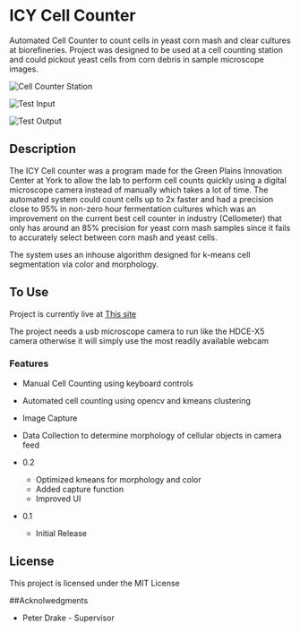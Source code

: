 # ICY Cell Counter

Automated Cell Counter to count cells in yeast corn mash and clear cultures at biorefineries. Project was designed to be used at a cell counting station and could pickout yeast cells from corn debris in sample microscope images.

![Cell Counter Station](https://github.com/msimbao/icycellcounter/blob/master/images/cellcounterstation.jpg)

![Test Input](https://github.com/msimbao/icycellcounter/blob/master/images/test.png)

![Test Output](https://github.com/msimbao/icycellcounter/blob/master/images/testoutput.png)

## Description

The ICY Cell counter was a program made for the Green Plains Innovation Center at York to allow the lab to perform cell counts quickly using a digital microscope camera instead of manually which takes a lot of time. The automated system could count cells up to 2x faster and had a precision close to 95% in non-zero hour fermentation cultures which was an improvement on the current best cell counter in industry (Cellometer) that only has around an 85% precision for yeast corn mash samples since it fails to accurately select between corn mash and yeast cells.

The system uses an inhouse algorithm designed for k-means cell segmentation via color and morphology. 

## To Use

Project is currently live at [This site](https://msimbao.github.io/icycellcounter/)

The project needs a usb microscope camera to run like the HDCE-X5 camera otherwise it will simply use the most readily available webcam

### Features

* Manual Cell Counting using keyboard controls
* Automated cell counting using opencv and kmeans clustering
* Image Capture
* Data Collection to determine morphology of cellular objects in camera feed

* 0.2
    * Optimized kmeans for morphology and color
    * Added capture function
    * Improved UI
* 0.1
    * Initial Release

## License

This project is licensed under the MIT License

##Acknolwedgments

* Peter Drake - Supervisor
